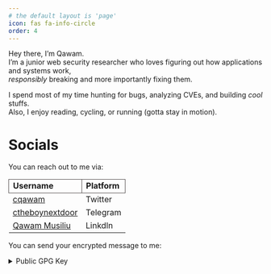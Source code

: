 ```yaml
---
# the default layout is 'page'
icon: fas fa-info-circle
order: 4
---
```


Hey there, I’m Qawam.  
I’m a junior web security researcher who loves figuring out how applications and systems work,  
*responsibly* breaking and more importantly fixing them.  
  
I spend most of my time hunting for bugs, analyzing CVEs, and building *cool* stuffs.  
Also, I enjoy reading, cycling, or running (gotta stay in motion).


# Socials
You can reach out to me via:  
<table>
    <tr>
        <td style="border: 1px solid #554f4f"><strong>Username</strong></td>
        <td style="border: 1px solid #554f4f"><strong>Platform</strong></td>
    </tr>
    <tr>
        <td><a href="https://twitter.com/cqawam" rel="noreferrer" target="_blank">cqawam</a></td>
        <td>Twitter</td>
    </tr>
    <tr>
        <td><a href="https://t.me/ctheboynextdoor" rel="noreferrer" target="_blank">ctheboynextdoor</a></td>
        <td>Telegram</td>
    </tr>
    <tr>
        <td><a href="https://www.linkedin.com/in/qawam-musiliu-2a23b31b6/" rel="noreferrer" target="_blank">Qawam Musiliu</a></td>
        <td>Linkdln</td>
    </tr>
</table>  

You can send your encrypted message to me:
<details markdown="1">
<summary> Public GPG Key </summary>
```
-----BEGIN PGP PUBLIC KEY BLOCK-----

mDMEZZ9VERYJKwYBBAHaRw8BAQdAecqabvGqGc0i5HnUg1ZivLO9zvl7t8OgZmvM
nC1uI+O0IlFhd2FtIE11c2lsaXUgPHFtdXNpbGl1QGdtYWlsLmNvbT6ImQQTFgoA
QRYhBLC6yPcDcEDh5f37fxqFbbglnaDKBQJln1URAhsDBQkFpUT/BQsJCAcCAiIC
BhUKCQgLAgQWAgMBAh4HAheAAAoJEBqFbbglnaDKYZMBAOzuB9m1ci77Y00cPCA5
rbhX6zKaTqv63vuHgzg04er1AQDKjKaDIaEQtZPhRK93BIC4bZ1ECEwO9PRS9znp
fvGQArg4BGWfVRESCisGAQQBl1UBBQEBB0CK3OioM+oWBjsTrmSyH6D1WBrT3ctO
D5gcYeUtp/AYZAMBCAeIfgQYFgoAJhYhBLC6yPcDcEDh5f37fxqFbbglnaDKBQJl
n1URAhsMBQkFpUT/AAoJEBqFbbglnaDKSlUBALjSMLBKI2WrriwJBo9rk4K6Nycr
i5Tw3Xlkdg8D6kQuAQC5Wvv/tIm6tidSH+5vOxXkhX3RdslFZ51y569QTGZECg==
=ykCS
-----END PGP PUBLIC KEY BLOCK-----
```
</details>